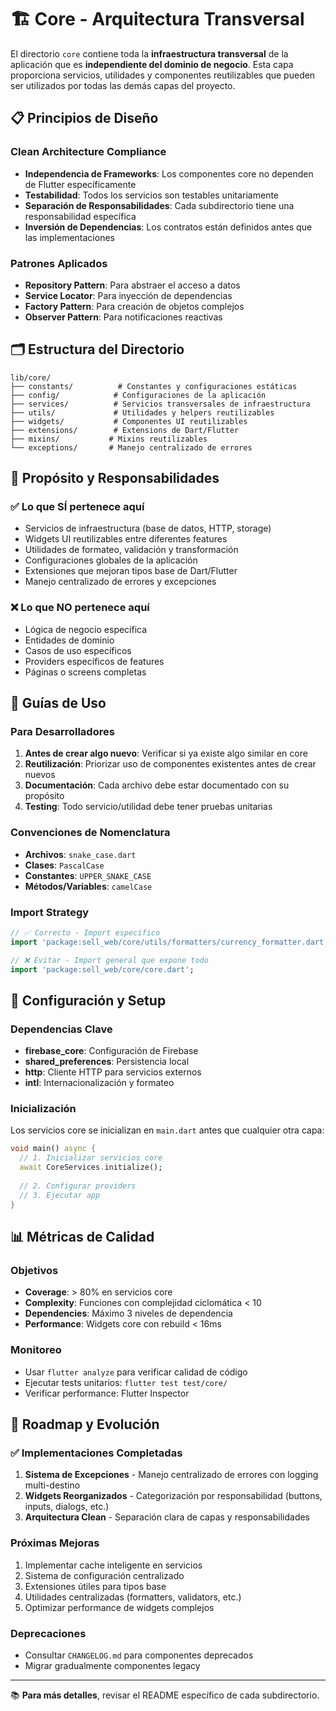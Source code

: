 # 🏗️ Core - Arquitectura Transversal

El directorio `core` contiene toda la **infraestructura transversal** de la aplicación que es **independiente del dominio de negocio**. Esta capa proporciona servicios, utilidades y componentes reutilizables que pueden ser utilizados por todas las demás capas del proyecto.

## 📋 Principios de Diseño

### Clean Architecture Compliance
- **Independencia de Frameworks**: Los componentes core no dependen de Flutter específicamente
- **Testabilidad**: Todos los servicios son testables unitariamente
- **Separación de Responsabilidades**: Cada subdirectorio tiene una responsabilidad específica
- **Inversión de Dependencias**: Los contratos están definidos antes que las implementaciones

### Patrones Aplicados
- **Repository Pattern**: Para abstraer el acceso a datos
- **Service Locator**: Para inyección de dependencias
- **Factory Pattern**: Para creación de objetos complejos
- **Observer Pattern**: Para notificaciones reactivas

## 🗂️ Estructura del Directorio

```
lib/core/
├── constants/          # Constantes y configuraciones estáticas
├── config/            # Configuraciones de la aplicación
├── services/          # Servicios transversales de infraestructura
├── utils/             # Utilidades y helpers reutilizables
├── widgets/           # Componentes UI reutilizables
├── extensions/        # Extensions de Dart/Flutter
├── mixins/           # Mixins reutilizables
└── exceptions/       # Manejo centralizado de errores
```

## 🎯 Propósito y Responsabilidades

### ✅ Lo que SÍ pertenece aquí
- Servicios de infraestructura (base de datos, HTTP, storage)
- Widgets UI reutilizables entre diferentes features
- Utilidades de formateo, validación y transformación
- Configuraciones globales de la aplicación
- Extensiones que mejoran tipos base de Dart/Flutter
- Manejo centralizado de errores y excepciones

### ❌ Lo que NO pertenece aquí
- Lógica de negocio específica
- Entidades de dominio
- Casos de uso específicos
- Providers específicos de features
- Páginas o screens completas

## 📖 Guías de Uso

### Para Desarrolladores
1. **Antes de crear algo nuevo**: Verificar si ya existe algo similar en core
2. **Reutilización**: Priorizar uso de componentes existentes antes de crear nuevos
3. **Documentación**: Cada archivo debe estar documentado con su propósito
4. **Testing**: Todo servicio/utilidad debe tener pruebas unitarias

### Convenciones de Nomenclatura
- **Archivos**: `snake_case.dart`
- **Clases**: `PascalCase`
- **Constantes**: `UPPER_SNAKE_CASE`
- **Métodos/Variables**: `camelCase`

### Import Strategy
```dart
// ✅ Correcto - Import específico
import 'package:sell_web/core/utils/formatters/currency_formatter.dart';

// ❌ Evitar - Import general que expone todo
import 'package:sell_web/core/core.dart';
```

## 🔧 Configuración y Setup

### Dependencias Clave
- **firebase_core**: Configuración de Firebase
- **shared_preferences**: Persistencia local
- **http**: Cliente HTTP para servicios externos
- **intl**: Internacionalización y formateo

### Inicialización
Los servicios core se inicializan en `main.dart` antes que cualquier otra capa:

```dart
void main() async {
  // 1. Inicializar servicios core
  await CoreServices.initialize();
  
  // 2. Configurar providers
  // 3. Ejecutar app
}
```

## 📊 Métricas de Calidad

### Objetivos
- **Coverage**: > 80% en servicios core
- **Complexity**: Funciones con complejidad ciclomática < 10
- **Dependencies**: Máximo 3 niveles de dependencia
- **Performance**: Widgets core con rebuild < 16ms

### Monitoreo
- Usar `flutter analyze` para verificar calidad de código
- Ejecutar tests unitarios: `flutter test test/core/`
- Verificar performance: Flutter Inspector

## 🚀 Roadmap y Evolución

### ✅ Implementaciones Completadas
1. **Sistema de Excepciones** - Manejo centralizado de errores con logging multi-destino
2. **Widgets Reorganizados** - Categorización por responsabilidad (buttons, inputs, dialogs, etc.)
3. **Arquitectura Clean** - Separación clara de capas y responsabilidades

### Próximas Mejoras
1. Implementar cache inteligente en servicios
2. Sistema de configuración centralizado
3. Extensiones útiles para tipos base
4. Utilidades centralizadas (formatters, validators, etc.)
5. Optimizar performance de widgets complejos

### Deprecaciones
- Consultar `CHANGELOG.md` para componentes deprecados
- Migrar gradualmente componentes legacy

---

📚 **Para más detalles**, revisar el README específico de cada subdirectorio.
